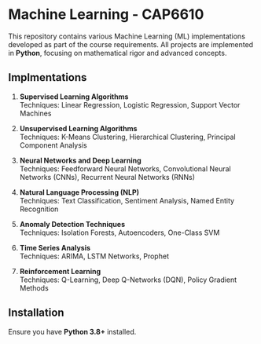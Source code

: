 # Machine Learning - CAP6610

This repository contains various Machine Learning (ML) implementations developed as part of the course requirements. All projects are implemented in **Python**, focusing on mathematical rigor and advanced concepts.

## Implmentations
1. **Supervised Learning Algorithms**  
   Techniques: Linear Regression, Logistic Regression, Support Vector Machines

2. **Unsupervised Learning Algorithms**  
   Techniques: K-Means Clustering, Hierarchical Clustering, Principal Component Analysis

3. **Neural Networks and Deep Learning**  
   Techniques: Feedforward Neural Networks, Convolutional Neural Networks (CNNs), Recurrent Neural Networks (RNNs)

4. **Natural Language Processing (NLP)**  
   Techniques: Text Classification, Sentiment Analysis, Named Entity Recognition

5. **Anomaly Detection Techniques**  
   Techniques: Isolation Forests, Autoencoders, One-Class SVM

6. **Time Series Analysis**  
   Techniques: ARIMA, LSTM Networks, Prophet

7. **Reinforcement Learning**  
   Techniques: Q-Learning, Deep Q-Networks (DQN), Policy Gradient Methods

## Installation
Ensure you have **Python 3.8+** installed.
